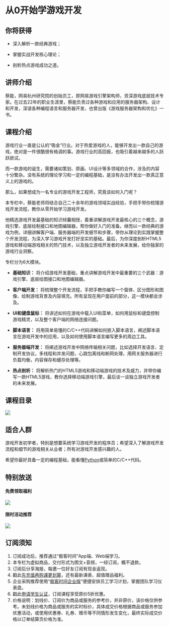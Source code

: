 # 从0开始学游戏开发

## 你将获得

*   深入解析一款经典游戏；
    
*   掌握实战开发核心理论；
    
*   剖析热点游戏成功之道。
    

  

## 讲师介绍

蔡能，网易杭州研究院的创始员工，原网易游戏引擎架构师，资深游戏底层技术专家。在过去22年的职业生涯里，蔡能负责过各种游戏和应用的服务器架构、设计和开发，深谙各种编程语言和服务器开发，也曾出版《游戏服务器架构和优化》一书。

  

## 课程介绍

游戏行业一直是公认的“吸金”行业。对于热爱游戏的人，能够开发出一款自己的游戏，绝对是一件很酷很有格调的事。游戏行业的高回报，也吸引着越来越多的人跃跃欲试。

而一款游戏的诞生，需要诸如策划、原画、UI设计等多领域的合作，涉及的内容十分繁杂。没有系统的理论学习和一定的编程基础，是没有办法开发出一款真正意义上的游戏的。

那么，如果想成为一名专业的游戏开发工程师，究竟该如何入门呢？

本专栏中，蔡能老师将结合自己二十余年的游戏领域实战经验，手把手带你梳理游戏开发流程，教你从零开始学习游戏开发。

他精选游戏开发最基础的知识倾囊相授，着重讲解游戏开发最核心的三个概念，游戏引擎、底层绘制接口和地图编辑器，帮你做好入门的准备。继而以一款经典的游戏为例，详细讲解客户端、服务器端的开发细节和步骤，带你从理论到实践掌握整个开发流程，为深入学习游戏开发打好坚实的基础。最后，为你深度剖析HTML5游戏和移动端游戏相关的热门技术，以及独立游戏开发者的未来发展，给你独家的游戏行业洞察。

专栏分为6大模块。

*   **基础知识：** 将介绍游戏开发基础，重点讲解游戏开发中最重要的三个武器：游戏引擎、底层绘图接口和地图编辑器。
    
*   **客户端开发：** 将梳理整个开发流程，手把手教你编写一个窗体、区分图形和图像、绘制游戏背景及内容填充。所有呈现在用户面前的部分，这一模块都会涉及。
    
*   **UI和键盘鼠标：** 将讲述如何在游戏中载入UI和菜单，如何用鼠标和键盘控制游戏精灵，以及整个客户端的网络连接问题。
    
*   **脚本语言：** 将用简单易懂的C/C++代码讲解如何嵌入脚本语言，阐述脚本语言在游戏开发中的应用，以及如何使用脚本语言编写更多的周边工具。
    
*   **服务器端开发：** 将阐述游戏开发中网络传输相关问题，比如选择开发语言、定制开发协议，多线程和并发问题，心跳包离线和断网处理，用网关服务器进行负载均衡，内容保存和缓存处理等。
    
*   **热点剖析：** 将解析热门的HTML5游戏和移动端游戏的技术及威力，并带你编写一款HTML5游戏，教你选择移动端游戏引擎，最后谈一谈独立游戏开发者的未来发展。
    

  

## 课程目录

![](https://static001.geekbang.org/resource/image/4b/21/4b269b4124fb01eb92fe5a35543cb921.jpg)

  

## 适合人群

游戏开发初学者，特别是想要系统学习游戏开发的程序员；希望深入了解游戏开发流程和细节的游戏相关从业者；所有对游戏开发感兴趣的人。

希望你最好具备一定的编程基础，能看懂[Python](https://time.geekbang.org/course/intro/98?code=wSBCzhfloDdujVo6D05R4j1Wc95cjxXJYB22vdmUsXY%3D&utm_source=app&utm_medium=98&utm_campaign=98presell&utm_content=87column)或简单的C/C++代码。

  

## 特别放送

#### 免费领取福利

[![](https://static001.geekbang.org/resource/image/69/dc/69c52d08278a2164dc5b061ba342a5dc.jpg?wh=960x301)](https://time.geekbang.org/article/427012)

  

#### 限时活动推荐

[![](https://static001.geekbang.org/resource/image/67/a0/6720f5d50b4b38abbf867facdef728a0.png?wh=1035x360)](https://shop18793264.m.youzan.com/wscgoods/detail/2fmoej9krasag5p?dc_ps=2913145716543073286.200001)

  

## 订阅须知

1.  订阅成功后，推荐通过“极客时间”App端、Web端学习。
2.  本专栏为虚拟商品，交付形式为图文+音频，一经订阅，概不退款。
3.  订阅后分享海报，每邀一位好友订阅有现金返现。
4.  戳此[先充值再购课更划算](https://shop18793264.m.youzan.com/wscgoods/detail/2fmoej9krasag5p?scan=1&activity=none&from=kdt&qr=directgoods_1541158976&shopAutoEnter=1)，还有最新课表、超值赠品福利。
5.  企业采购推荐使用“[极客时间企业版](https://b.geekbang.org/?utm_source=geektime&utm_medium=columnintro&utm_campaign=newregister&gk_source=2021020901_gkcolumnintro_newregister)”便捷安排员工学习计划，掌握团队学习仪表盘。
6.  戳此[申请学生认证](https://promo.geekbang.org/activity/student-certificate?utm_source=geektime&utm_medium=caidanlan1)，订阅课程享受原价5折优惠。
7.  价格说明：划线价、订阅价为商品或服务的参考价，并非原价，该价格仅供参考。未划线价格为商品或服务的实时标价，具体成交价格根据商品或服务参加优惠活动，或使用优惠券、礼券、赠币等不同情形发生变化，最终实际成交价格以订单结算页价格为准。
